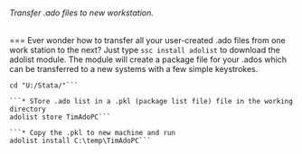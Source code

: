 ###### Transfer .ado files to new workstation.
===
Ever wonder how to transfer all your user-created .ado files from one work station to the next?  Just type ```ssc install adolist``` to download the adolist module.  The module will create a package file for your .ados which can be transferred to a new systems with a few simple keystrokes.

```* Set working directory
cd "U:/Stata/"```

```* STore .ado list in a .pkl (package list file) file in the working directory
adolist store TimAdoPC```

```* Copy the .pkl to new machine and run
adolist install C:\temp\TimAdoPC```
